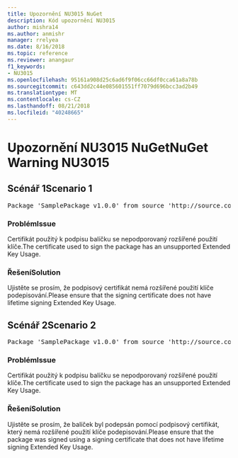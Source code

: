 ```yaml
---
title: Upozornění NU3015 NuGet
description: Kód upozornění NU3015
author: mishra14
ms.author: anmishr
manager: rrelyea
ms.date: 8/16/2018
ms.topic: reference
ms.reviewer: anangaur
f1_keywords:
- NU3015
ms.openlocfilehash: 95161a908d25c6ad6f9f06cc66df0cca61a8a78b
ms.sourcegitcommit: c643dd2c44e085601551ff7079d696bcc3ad2b49
ms.translationtype: MT
ms.contentlocale: cs-CZ
ms.lasthandoff: 08/21/2018
ms.locfileid: "40248665"
---
```

# <a name="nuget-warning-nu3015"></a><span data-ttu-id="81be5-103">Upozornění NU3015 NuGet</span><span class="sxs-lookup"><span data-stu-id="81be5-103">NuGet Warning NU3015</span></span>

## <a name="scenario-1"></a><span data-ttu-id="81be5-104">Scénář 1</span><span class="sxs-lookup"><span data-stu-id="81be5-104">Scenario 1</span></span>

<pre>Package 'SamplePackage v1.0.0' from source 'http://source.com/index.json': The lifetime signing EKU in the primary signature's certificate is not supported.</pre>

### <a name="issue"></a><span data-ttu-id="81be5-105">Problém</span><span class="sxs-lookup"><span data-stu-id="81be5-105">Issue</span></span>

<span data-ttu-id="81be5-106">Certifikát použitý k podpisu balíčku se nepodporovaný rozšířené použití klíče.</span><span class="sxs-lookup"><span data-stu-id="81be5-106">The certificate used to sign the package has an unsupported Extended Key Usage.</span></span>


### <a name="solution"></a><span data-ttu-id="81be5-107">Řešení</span><span class="sxs-lookup"><span data-stu-id="81be5-107">Solution</span></span>

<span data-ttu-id="81be5-108">Ujistěte se prosím, že podpisový certifikát nemá rozšířené použití klíče podepisování.</span><span class="sxs-lookup"><span data-stu-id="81be5-108">Please ensure that the signing certificate does not have lifetime signing Extended Key Usage.</span></span>



## <a name="scenario-2"></a><span data-ttu-id="81be5-109">Scénář 2</span><span class="sxs-lookup"><span data-stu-id="81be5-109">Scenario 2</span></span>

<pre>Package 'SamplePackage v1.0.0' from source 'http://source.com/index.json': The lifetime signing EKU in the signing certificate is not supported.</pre>

### <a name="issue"></a><span data-ttu-id="81be5-110">Problém</span><span class="sxs-lookup"><span data-stu-id="81be5-110">Issue</span></span>

<span data-ttu-id="81be5-111">Certifikát použitý k podpisu balíčku se nepodporovaný rozšířené použití klíče.</span><span class="sxs-lookup"><span data-stu-id="81be5-111">The certificate used to sign the package has an unsupported Extended Key Usage.</span></span>


### <a name="solution"></a><span data-ttu-id="81be5-112">Řešení</span><span class="sxs-lookup"><span data-stu-id="81be5-112">Solution</span></span>

<span data-ttu-id="81be5-113">Ujistěte se prosím, že balíček byl podepsán pomocí podpisový certifikát, který nemá rozšířené použití klíče podepisování.</span><span class="sxs-lookup"><span data-stu-id="81be5-113">Please ensure that the package was signed using a signing certificate that does not have lifetime signing Extended Key Usage.</span></span>


